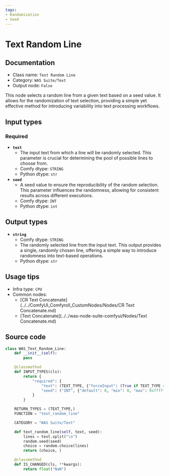 ```yaml
---
tags:
- Randomization
- Seed
---
```


# Text Random Line
## Documentation
- Class name: `Text Random Line`
- Category: `WAS Suite/Text`
- Output node: `False`

This node selects a random line from a given text based on a seed value. It allows for the randomization of text selection, providing a simple yet effective method for introducing variability into text processing workflows.
## Input types
### Required
- **`text`**
    - The input text from which a line will be randomly selected. This parameter is crucial for determining the pool of possible lines to choose from.
    - Comfy dtype: `STRING`
    - Python dtype: `str`
- **`seed`**
    - A seed value to ensure the reproducibility of the random selection. This parameter influences the randomness, allowing for consistent results across different executions.
    - Comfy dtype: `INT`
    - Python dtype: `int`
## Output types
- **`string`**
    - Comfy dtype: `STRING`
    - The randomly selected line from the input text. This output provides a single, randomly chosen line, offering a simple way to introduce randomness into text-based operations.
    - Python dtype: `str`
## Usage tips
- Infra type: `CPU`
- Common nodes:
    - [CR Text Concatenate](../../ComfyUI_Comfyroll_CustomNodes/Nodes/CR Text Concatenate.md)
    - [Text Concatenate](../../was-node-suite-comfyui/Nodes/Text Concatenate.md)



## Source code
```python
class WAS_Text_Random_Line:
    def __init__(self):
        pass

    @classmethod
    def INPUT_TYPES(cls):
        return {
            "required": {
                "text": (TEXT_TYPE, {"forceInput": (True if TEXT_TYPE == 'STRING' else False)}),
                "seed": ("INT", {"default": 0, "min": 0, "max": 0xffffffffffffffff}),
            }
        }

    RETURN_TYPES = (TEXT_TYPE,)
    FUNCTION = "text_random_line"

    CATEGORY = "WAS Suite/Text"

    def text_random_line(self, text, seed):
        lines = text.split("\n")
        random.seed(seed)
        choice = random.choice(lines)
        return (choice, )

    @classmethod
    def IS_CHANGED(cls, **kwargs):
        return float("NaN")

```
